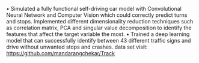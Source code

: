 • Simulated a fully functional self-driving car model with Convolutional Neural Network and Computer Vision which
could correctly predict turns and stops. Implemented different dimensionality reduction techniques such as correlation matrix, PCA and singular value
decomposition to identify the features that affect the target variable the most.
• Trained a deep learning model that can successfully identify between 43 different traffic signs and drive without unwanted stops and crashes.
data set visit: https://github.com/mandarangchekar/Track

